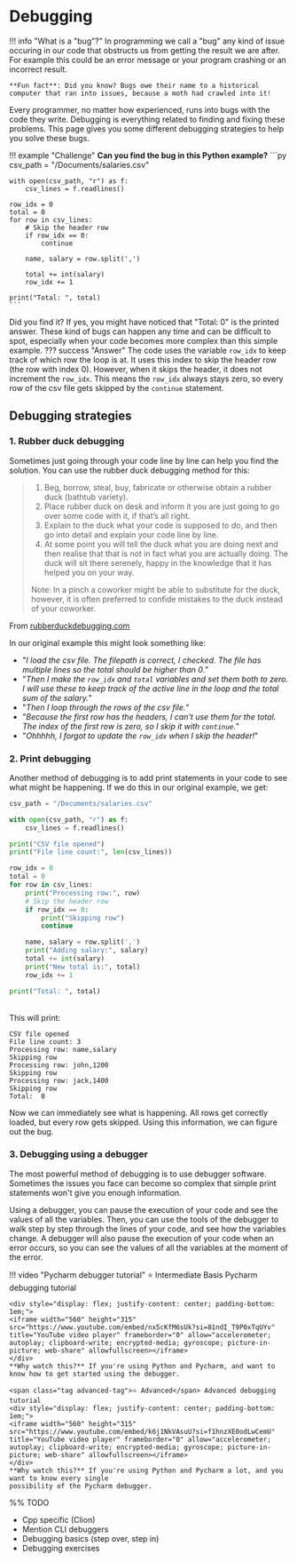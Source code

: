 # Debugging

!!! info "What is a "bug"?"
    In programming we call a "bug" any kind of issue occuring in our code that obstructs us from getting the result we are after. For example this could be an error message or your program crashing or an incorrect result.

    **Fun fact**: Did you know? Bugs owe their name to a historical computer that ran into issues, because a moth had crawled into it!

Every programmer, no matter how experienced, runs into bugs with the code they write. Debugging is everything related to finding and fixing these problems. This page gives you some different debugging strategies to help you solve these bugs.

!!! example "Challenge"
    **Can you find the bug in this Python example?**
    ```py
    csv_path = "/Documents/salaries.csv"

    with open(csv_path, "r") as f:
        csv_lines = f.readlines()

    row_idx = 0
    total = 0
    for row in csv_lines:
        # Skip the header row
        if row_idx == 0:
            continue

        name, salary = row.split(',')

        total += int(salary)
        row_idx += 1

    print("Total: ", total)
    ```
Did you find it? If yes, you might have noticed that "Total: 0" is the printed answer. These kind of bugs can happen any time and can be difficult to spot,
especially when your code becomes more complex than this simple example.
??? success "Answer"
    The code uses the variable `row_idx` to keep track of which row the loop is at. It
    uses this index to skip the header row (the row with index 0). However, when it skips
    the header, it does not increment the `row_idx`. This means the `row_idx` always stays
    zero, so every row of the csv file gets skipped by the `continue` statement.

## Debugging strategies
### 1. Rubber duck debugging
Sometimes just going through your code line by line can help you find the solution. You can use the
rubber duck debugging method for this:
>   1. Beg, borrow, steal, buy, fabricate or otherwise obtain a rubber duck (bathtub variety).
>   2. Place rubber duck on desk and inform it you are just going to go over some code with it, if that’s all right.
>   3. Explain to the duck what your code is supposed to do, and then go into detail and explain your code line by line.
>   4. At some point you will tell the duck what you are doing next and then realise that that is not in fact what you are actually doing. The duck will sit there serenely, happy in the knowledge that it has helped you on your way.
>
>   Note: In a pinch a coworker might be able to substitute for the duck, however, it is often preferred to confide mistakes to the duck instead of your coworker.

From [rubberduckdebugging.com](https://rubberduckdebugging.com)

In our original example this might look something like:

- "*I load the csv file. The filepath is correct, I checked. The file has multiple lines so
the total should be higher than 0.*"
- "*Then I make the `row_idx` and `total` variables and set them both to zero. I will use these to
keep track of the active line in the loop and the total sum of the salary.*"
- "*Then I loop through the rows of the csv file.*"
- "*Because the first row has the headers, I can't use them for the total. The index of the
first row is zero, so I skip it with `continue`.*"
- "*Ohhhhh, I forgot to update the `row_idx` when I skip the header!*"

### 2. Print debugging
Another method of debugging is to add print statements in your code to see what might be happening.
If we do this in our original example, we get:

```py hl_lines="6 7 12 15 19 21"
csv_path = "/Documents/salaries.csv"

with open(csv_path, "r") as f:
    csv_lines = f.readlines()

print("CSV file opened")
print("File line count:", len(csv_lines))

row_idx = 0
total = 0
for row in csv_lines:
    print("Processing row:", row)
    # Skip the header row
    if row_idx == 0:
        print("Skipping row")
        continue

    name, salary = row.split(',')
    print("Adding salary:", salary)
    total += int(salary)
    print("New total is:", total)
    row_idx += 1

print("Total: ", total)
```

<br/>
This will print:

```
CSV file opened
File line count: 3
Processing row: name,salary
Skipping row
Processing row: john,1200
Skipping row
Processing row: jack,1400
Skipping row
Total:  0
```
Now we can immediately see what is happening. All rows get correctly loaded, but every row
gets skipped. Using this information, we can figure out the bug.

### 3. Debugging using a debugger
The most powerful method of debugging is to use debugger software. Sometimes the issues
you face can become so complex that simple print statements won't give you enough information.

Using a debugger, you can pause the execution of your code and see the values of all the variables.
Then, you can use the tools of the debugger to walk step by step through the lines of your code,
and see how the variables change. A debugger will also pause the execution of your code
when an error occurs, so you can see the values of all the variables at the moment of the error.

!!! video "Pycharm debugger tutorial"
    <span class="tag intermediate-tag">⭐️ Intermediate</span> Basis Pycharm debugging tutorial

    <div style="display: flex; justify-content: center; padding-bottom: 1em;">
    <iframe width="560" height="315" src="https://www.youtube.com/embed/nx5cKfM6sUk?si=81ndI_T9P0xTqUYv" title="YouTube video player" frameborder="0" allow="accelerometer; autoplay; clipboard-write; encrypted-media; gyroscope; picture-in-picture; web-share" allowfullscreen></iframe>
    </div>
    **Why watch this?** If you're using Python and Pycharm, and want to know how to get started using the debugger.

    <span class="tag advanced-tag">⭐️ Advanced</span> Advanced debugging tutorial
    <div style="display: flex; justify-content: center; padding-bottom: 1em;">
    <iframe width="560" height="315" src="https://www.youtube.com/embed/k6j1NkVAsuU?si=f1hnzXE0odLwCemU" title="YouTube video player" frameborder="0" allow="accelerometer; autoplay; clipboard-write; encrypted-media; gyroscope; picture-in-picture; web-share" allowfullscreen></iframe>
    </div>
    **Why watch this?** If you're using Python and Pycharm a lot, and you want to know every single
    possibility of the Pycharm debugger.




%% TODO
- Cpp specific (Clion)
- Mention CLI debuggers
- Debugging basics (step over, step in)
- Debugging exercises